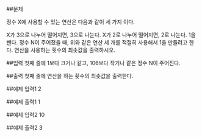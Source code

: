 ##문제

정수 X에 사용할 수 있는 연산은 다음과 같이 세 가지 이다.

X가 3으로 나누어 떨어지면, 3으로 나눈다.
X가 2로 나누어 떨어지면, 2로 나눈다.
1을 뺀다.
정수 N이 주어졌을 때, 위와 같은 연산 세 개를 적절히 사용해서 1을 만들려고 한다. 연산을 사용하는 횟수의 최솟값을 출력하시오.

##입력
첫째 줄에 1보다 크거나 같고, 106보다 작거나 같은 정수 N이 주어진다.

##출력
첫째 줄에 연산을 하는 횟수의 최솟값을 출력한다.

##예제 입력1
2

##예제 출력1
1

##예제 입력2
10

##예제 출력2
3


